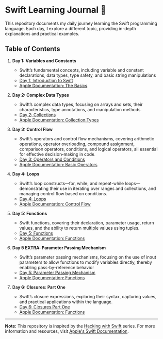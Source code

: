 # Swift Learning Journal 🚀

This repository documents my daily journey learning the Swift programming language. Each day, I explore a different topic, providing in-depth explanations and practical examples.

## Table of Contents

1. **Day 1: Variables and Constants**
   - Swift’s fundamental concepts, including variable and constant declarations, data types, type safety, and basic string manipulations
   - [Day 1: Introduction to Swift](https://github.com/KasimDeliaci/HackingWithSwift/blob/main/Contents/Day1.md)
   - [Apple Documentation: The Basics](https://docs.swift.org/swift-book/documentation/the-swift-programming-language/thebasics/)

2. **Day 2: Complex Data Types**
   - Swift’s complex data types, focusing on arrays and sets, their characteristics, type annotations, and manipulation methods
   - [Day 2: Collections](https://github.com/KasimDeliaci/HackingWithSwift/blob/main/Contents/Day2.md)
   - [Apple Documentation: Collection Types](https://docs.swift.org/swift-book/documentation/the-swift-programming-language/collectiontypes/)

3. **Day 3: Control Flow**
   - Swift’s operators and control flow mechanisms, covering arithmetic operations, operator overloading, compound assignment, comparison operators, conditions, and logical operators, all essential for effective decision-making in code.
   - [Day 3: Operators and Conditions](https://github.com/KasimDeliaci/HackingWithSwift/blob/main/Contents/Day3.md)
   - [Apple Documentation: Basic Operators](https://docs.swift.org/swift-book/documentation/the-swift-programming-language/basicoperators/)

4. **Day 4: Loops**
   - Swift’s loop constructs—for, while, and repeat-while loops—demonstrating their use in iterating over ranges and collections, and managing control flow based on conditions.
   - [Day 4: Loops](https://github.com/KasimDeliaci/HackingWithSwift/blob/main/Contents/Day4.md)
   - [Apple Documentation: Control Flow](https://docs.swift.org/swift-book/documentation/the-swift-programming-language/controlflow/)

5. **Day 5: Functions**
   - Swift functions, covering their declaration, parameter usage, return values, and the ability to return multiple values using tuples.
   - [Day 5: Functions](https://github.com/KasimDeliaci/HackingWithSwift/blob/main/Contents/Day5.md)
   - [Apple Documentation: Functions](https://docs.swift.org/swift-book/documentation/the-swift-programming-language/functions/)
  
6. **Day 5 EXTRA: Parameter Passing Mechanism**
   - Swift’s parameter passing mechanisms, focusing on the use of inout parameters to allow functions to modify variables directly, thereby enabling pass-by-reference behavior
   - [Day 5: Parameter Passing Mechanism](https://github.com/KasimDeliaci/HackingWithSwift/blob/main/Contents/Day5_Param_Passing_Mechanism.md)
   - [Apple Documentation: Functions](https://docs.swift.org/swift-book/documentation/the-swift-programming-language/functions/)
  
7. **Day 6: Closures: Part One**
   - Swift’s closure expressions, exploring their syntax, capturing values, and practical applications within the language.
   - [Day 6: Closures Part One](https://github.com/KasimDeliaci/HackingWithSwift/blob/main/Contents/Day5.md)
   - [Apple Documentation: Functions](https://docs.swift.org/swift-book/documentation/the-swift-programming-language/closures/)


---

**Note:** This repository is inspired by the [Hacking with Swift](https://www.hackingwithswift.com/) series. For more information and resources, visit [Apple's Swift Documentation](https://developer.apple.com/documentation/swift).
